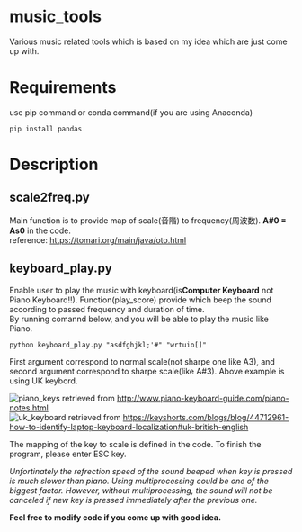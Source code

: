# music_tools
Various music related tools which is based on my idea which are just come up with.

# Requirements
use pip command or conda command(if you are using Anaconda)
```
pip install pandas
```

# Description
## scale2freq.py
Main function is to provide map of scale(音階) to frequency(周波数). **A#0 = As0** in the code.  
reference: https://tomari.org/main/java/oto.html  

## keyboard_play.py
Enable user to play the music with keyboard(is**Computer Keyboard** not Piano Keyboard!!). Function(play_score) provide which beep the sound according to passed frequency and duration of time.    
By running comannd below, and you will be able to play the music like Piano.
```
python keyboard_play.py "asdfghjkl;'#" "wrtuio[]"
```
First argument correspond to normal scale(not sharpe one like A3), and second argument correspond to sharpe scale(like A#3). 
Above example is using UK keybord.

![piano_keys](https://user-images.githubusercontent.com/44910734/128111831-d44a3869-959d-4d6b-8d45-31987bc01e86.jpg)
retrieved from http://www.piano-keyboard-guide.com/piano-notes.html  
![uk_keyboard](https://user-images.githubusercontent.com/44910734/128111926-76fab6ea-eeec-4e5f-b589-b256b067d5fc.png)
retrieved from https://keyshorts.com/blogs/blog/44712961-how-to-identify-laptop-keyboard-localization#uk-british-english

The mapping of the key to scale is defined in the code.
To finish the program, please enter ESC key.  

*Unfortinately the refrection speed of the sound beeped when key is pressed is much slower than piano. Using multiprocessing could be one of the biggest factor. However, without multiprocessing, the sound will not be canceled if new key is pressed immediately after the previous one.*  

**Feel free to modify code if you come up with good idea.**
